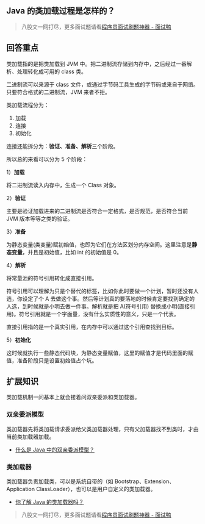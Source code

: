 ## Java 的类加载过程是怎样的？
> 八股文一网打尽，更多面试题请看[程序员面试刷题神器 - 面试鸭](https://www.mianshiya.com/)

## 回答重点

类加载指的是把类加载到 JVM 中。把二进制流存储到内存中，之后经过一番解析、处理转化成可用的 class 类。

二进制流可以来源于 class 文件，或通过字节码工具生成的字节码或来自于网络。只要符合格式的二进制流，JVM 来者不拒。

类加载流程分为：
1. 加载
2. 连接
3. 初始化

连接还能拆分为：**验证、准备、解析**三个阶段。

所以总的来看可以分为 5 个阶段：

1）**加载**

将二进制流读入内存中，生成一个 Class 对象。

2）**验证**

主要是验证加载进来的二进制流是否符合一定格式，是否规范，是否符合当前 JVM 版本等等之类的验证。

3）**准备**

为静态变量(类变量)赋初始值，也即为它们在方法区划分内存空间。这里注意是**静态变量**，并且是初始值，比如 int 的初始值是 0。

4）**解析**

将常量池的符号引用转化成直接引用。

符号引用可以理解为只是个替代的标签，比如你此时要做一个计划，暂时还没有人选，你设定了个 A 去做这个事。然后等计划真的要落地的时候肯定要找到确定的人选，到时候就是小明去做一件事。解析就是把 A(符号引用) 替换成小明(直接引用)。符号引用就是一个字面量，没有什么实质性的意义，只是一个代表。

直接引用指的是一个真实引用，在内存中可以通过这个引用查找到目标。

5）**初始化**

这时候就执行一些静态代码块，为静态变量赋值，这里的赋值才是代码里面的赋值，准备阶段只是设置初始值占个坑。

## 扩展知识

类加载机制一问基本上就会接着问双亲委派和类加载器。

### 双亲委派模型

类加载器先将类加载请求委派给父类加载器处理，只有父加载器找不到类时，才由当前类加载器加载。

- [什么是 Java 中的双亲委派模型？](https://www.mianshiya.com/question/1780933294670508033)

### 类加载器

类加载器负责加载类，可以是系统自带的（如 Bootstrap、Extension、Application ClassLoader），也可以是用户自定义的类加载器。

- [你了解 Java 的类加载器吗？](https://www.mianshiya.com/question/1780933295186407425)

> 八股文一网打尽，更多面试题请看[程序员面试刷题神器 - 面试鸭](https://www.mianshiya.com/)